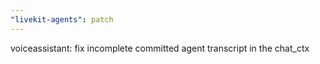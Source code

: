 ```yaml
---
"livekit-agents": patch
---
```


voiceassistant: fix incomplete committed agent transcript in the chat_ctx
